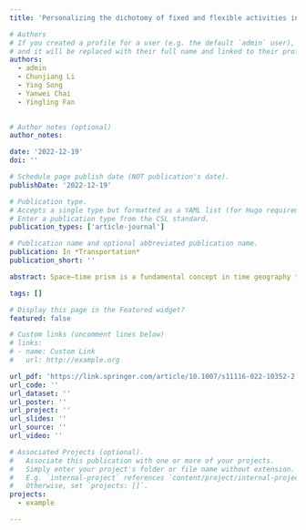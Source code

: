 ```yaml
---
title: 'Personalizing the dichotomy of fixed and flexible activities in everyday life: deriving prism anchors from GPS-enabled survey data'

# Authors
# If you created a profile for a user (e.g. the default `admin` user), write the username (folder name) here
# and it will be replaced with their full name and linked to their profile.
authors:
  - admin
  - Chunjiang Li
  - Ying Song
  - Yanwei Chai
  - Yingling Fan
  

# Author notes (optional)
author_notes:

date: '2022-12-19'
doi: ''

# Schedule page publish date (NOT publication's date).
publishDate: '2022-12-19'

# Publication type.
# Accepts a single type but formatted as a YAML list (for Hugo requirements).
# Enter a publication type from the CSL standard.
publication_types: ['article-journal']

# Publication name and optional abbreviated publication name.
publication: In *Transportation*
publication_short: ''

abstract: Space–time prism is a fundamental concept in time geography that can model an individual’s accessibility to resources under space–time constraints. A prism anchor is often defined by work, school, or home activity with a fixed location and schedule. Trips and other activities are relatively flexible and scheduled between prism anchors. This fixity-flexibility dichotomy may not capture the increasing complexity of human mobility behaviors or variations among individuals. Recent developments in location-aware technologies allow us to collect person-level mobility data with detailed space–time paths and contextual information. This article develops methods to extract prism anchors from these GPS-based survey data and examines whether home, work, and school activities can always be used to define prism anchors for everyone. To illustrate our methods, we use data collected in Minnesota and Beijing as two study cases. Results in both study cases suggest that not everyone has home, work, or school anchors, and people with the same socio-demographic background tend to have similar anchor types. By deriving home, work, and school anchors, we can better understand how a person’s everyday schedules are governed by home, work, and school and refine person-based accessibility measures.

tags: []

# Display this page in the Featured widget?
featured: false

# Custom links (uncomment lines below)
# links:
# - name: Custom Link
#   url: http://example.org

url_pdf: 'https://link.springer.com/article/10.1007/s11116-022-10352-2'
url_code: ''
url_dataset: ''
url_poster: ''
url_project: ''
url_slides: ''
url_source: ''
url_video: ''

# Associated Projects (optional).
#   Associate this publication with one or more of your projects.
#   Simply enter your project's folder or file name without extension.
#   E.g. `internal-project` references `content/project/internal-project/index.md`.
#   Otherwise, set `projects: []`.
projects:
  - example

---
```

